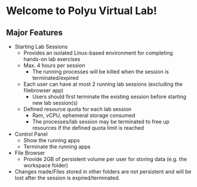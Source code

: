 # Welcome to Polyu Virtual Lab!

## Major Features

* Starting Lab Sessions
  * Provides an isolated Linux-based environment for completing hands-on lab exercises
  * Max. 4 hours per session
    * The running processes will be killed when the session is terminated/expired
  * Each user can have at most 2 running lab sessions \(excluding the filebrowser  app\)
    * Users should first terminate the existing session before starting new lab session\(s\)
  * Defined resource quota for each lab session 
    * Ram, vCPU, ephemeral storage consumed
    * The processes/lab session may be terminated to free up resources if the defined quota limit is reached 
* Control Panel
  * Show the running apps
  * Terminate the running apps
* File Browser
  * Provide 2GB of persistent volume per user for storing data \(e.g. the workspace folder\)
* Changes made/Files stored in other folders are not persistent and will be lost after the session is expired/terminated. 

